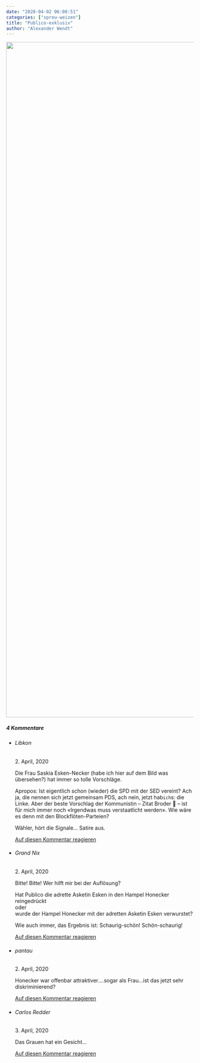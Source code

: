 ```yaml
---
date: "2020-04-02 06:00:51"
categories: ["spreu-weizen"]
title: "Publico-exklusiv"
author: "Alexander Wendt"
---
```





<img decoding="async" class="aligncenter size-full wp-image-11001" src="https://www.publicomag.com/wp-content/uploads/2020/04/Esken-Sofortprogramm_-scaled.jpg" alt width="2560" height="1810" srcset="https://www.publicomag.com/wp-content/uploads/2020/04/Esken-Sofortprogramm_-scaled.jpg 2560w, https://www.publicomag.com/wp-content/uploads/2020/04/Esken-Sofortprogramm_-300x212.jpg 300w, https://www.publicomag.com/wp-content/uploads/2020/04/Esken-Sofortprogramm_-1024x724.jpg 1024w, https://www.publicomag.com/wp-content/uploads/2020/04/Esken-Sofortprogramm_-768x543.jpg 768w, https://www.publicomag.com/wp-content/uploads/2020/04/Esken-Sofortprogramm_-1536x1086.jpg 1536w, https://www.publicomag.com/wp-content/uploads/2020/04/Esken-Sofortprogramm_-2048x1448.jpg 2048w, https://www.publicomag.com/wp-content/uploads/2020/04/Esken-Sofortprogramm_-1011x715.jpg 1011w, https://www.publicomag.com/wp-content/uploads/2020/04/Esken-Sofortprogramm_-483x342.jpg 483w, https://www.publicomag.com/wp-content/uploads/2020/04/Esken-Sofortprogramm_-360x255.jpg 360w, https://www.publicomag.com/wp-content/uploads/2020/04/Esken-Sofortprogramm_-600x424.jpg 600w, https://www.publicomag.com/wp-content/uploads/2020/04/Esken-Sofortprogramm_-263x186.jpg 263w, https://www.publicomag.com/wp-content/uploads/2020/04/Esken-Sofortprogramm_-1320x933.jpg 1320w" sizes="(max-width: 2560px) 100vw, 2560px" />
<!--more-->
<h5 class="comments-h">
4 Kommentare </h5>
<ul class="commentlist">
<li class="comment even thread-even depth-1 clearfix" id="li-comment-40471">
<h6 class="author">Libkon</h6> <span class="date">2. April, 2020</span>



Die Frau Saskia Esken-Necker (habe ich hier auf dem Bild was übersehen?) hat immer so tolle Vorschläge. 

Apropos: Ist eigentlich schon (wieder) die SPD mit der SED vereint? Ach ja, die nennen sich jetzt gemeinsam PDS, ach nein, jetzt hab`ich`s: die Linke. Aber der beste Vorschlag der Kommunistin &#8211; Zitat Broder 🙂 &#8211; ist für mich immer noch «Irgendwas muss verstaatlicht werden». Wie wäre es denn mit den Blockflöten-Parteien? 

Wähler, hört die Signale&#8230; Satire aus.

<a rel="nofollow" class="comment-reply-link" href="#comment-40471" data-commentid="40471" data-postid="10996" data-belowelement="comment-40471" data-respondelement="respond" data-replyto="Antworte auf Libkon" aria-label="Antworte auf Libkon">Auf diesen Kommentar reagieren</a> 


</li>
<li class="comment odd alt thread-odd thread-alt depth-1 clearfix" id="li-comment-40515">
<h6 class="author">Grand Nix</h6> <span class="date">2. April, 2020</span>



Bitte! Bitte! Wer hilft mir bei der Auflösung?

Hat Publico die adrette Asketin Esken in den Hampel Honecker reingedrückt<br>
oder<br>
wurde der Hampel Honecker mit der adretten Asketin Esken verwurstet?

Wie auch immer, das Ergebnis ist: Schaurig-schön! Schön-schaurig!

<a rel="nofollow" class="comment-reply-link" href="#comment-40515" data-commentid="40515" data-postid="10996" data-belowelement="comment-40515" data-respondelement="respond" data-replyto="Antworte auf Grand Nix" aria-label="Antworte auf Grand Nix">Auf diesen Kommentar reagieren</a> 


</li>
<li class="comment even thread-even depth-1 clearfix" id="li-comment-40580">
<h6 class="author">pantau</h6> <span class="date">2. April, 2020</span>



Honecker war offenbar attraktiver&#8230;.sogar als Frau&#8230;ist das jetzt sehr diskriminierend?

<a rel="nofollow" class="comment-reply-link" href="#comment-40580" data-commentid="40580" data-postid="10996" data-belowelement="comment-40580" data-respondelement="respond" data-replyto="Antworte auf pantau" aria-label="Antworte auf pantau">Auf diesen Kommentar reagieren</a> 


</li>
<li class="comment odd alt thread-odd thread-alt depth-1 clearfix" id="li-comment-40666">
<h6 class="author">Carlos Redder</h6> <span class="date">3. April, 2020</span>



Das Grauen hat ein Gesicht&#8230;

<a rel="nofollow" class="comment-reply-link" href="#comment-40666" data-commentid="40666" data-postid="10996" data-belowelement="comment-40666" data-respondelement="respond" data-replyto="Antworte auf Carlos Redder" aria-label="Antworte auf Carlos Redder">Auf diesen Kommentar reagieren</a> 


</li>
</ul>
